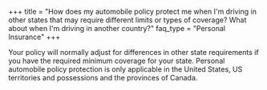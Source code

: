 +++
title = "How does my automobile policy protect me when I'm driving in other states that may require different limits or types of coverage? What about when I'm driving in another country?"
faq_type = "Personal Insurance"
+++

Your policy will normally adjust for differences in other state requirements if you have the required minimum coverage for your state. Personal automobile policy protection is only applicable in the United States, US territories and possessions and the provinces of Canada.